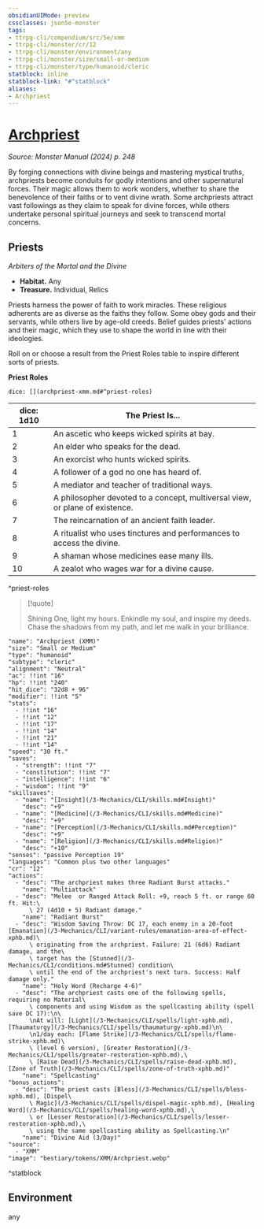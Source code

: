 ```yaml
---
obsidianUIMode: preview
cssclasses: json5e-monster
tags:
- ttrpg-cli/compendium/src/5e/xmm
- ttrpg-cli/monster/cr/12
- ttrpg-cli/monster/environment/any
- ttrpg-cli/monster/size/small-or-medium
- ttrpg-cli/monster/type/humanoid/cleric
statblock: inline
statblock-link: "#^statblock"
aliases:
- Archpriest
---
```

# [Archpriest](3-Mechanics\CLI\bestiary\humanoid/archpriest-xmm.md)
*Source: Monster Manual (2024) p. 248*  

By forging connections with divine beings and mastering mystical truths, archpriests become conduits for godly intentions and other supernatural forces. Their magic allows them to work wonders, whether to share the benevolence of their faiths or to vent divine wrath. Some archpriests attract vast followings as they claim to speak for divine forces, while others undertake personal spiritual journeys and seek to transcend mortal concerns.

## Priests

*Arbiters of the Mortal and the Divine*

- **Habitat.** Any  
- **Treasure.** Individual, Relics  

Priests harness the power of faith to work miracles. These religious adherents are as diverse as the faiths they follow. Some obey gods and their servants, while others live by age-old creeds. Belief guides priests' actions and their magic, which they use to shape the world in line with their ideologies.

Roll on or choose a result from the Priest Roles table to inspire different sorts of priests.

**Priest Roles**

`dice: [](archpriest-xmm.md#^priest-roles)`

| dice: 1d10 | The Priest Is... |
|------------|------------------|
| 1 | An ascetic who keeps wicked spirits at bay. |
| 2 | An elder who speaks for the dead. |
| 3 | An exorcist who hunts wicked spirits. |
| 4 | A follower of a god no one has heard of. |
| 5 | A mediator and teacher of traditional ways. |
| 6 | A philosopher devoted to a concept, multiversal view, or plane of existence. |
| 7 | The reincarnation of an ancient faith leader. |
| 8 | A ritualist who uses tinctures and performances to access the divine. |
| 9 | A shaman whose medicines ease many ills. |
| 10 | A zealot who wages war for a divine cause. |
^priest-roles

> [!quote]  
> 
> Shining One, light my hours. Enkindle my soul, and inspire my deeds. Chase the shadows from my path, and let me walk in your brilliance.


```statblock
"name": "Archpriest (XMM)"
"size": "Small or Medium"
"type": "humanoid"
"subtype": "cleric"
"alignment": "Neutral"
"ac": !!int "16"
"hp": !!int "240"
"hit_dice": "32d8 + 96"
"modifier": !!int "5"
"stats":
  - !!int "16"
  - !!int "12"
  - !!int "17"
  - !!int "14"
  - !!int "21"
  - !!int "14"
"speed": "30 ft."
"saves":
  - "strength": !!int "7"
  - "constitution": !!int "7"
  - "intelligence": !!int "6"
  - "wisdom": !!int "9"
"skillsaves":
  - "name": "[Insight](/3-Mechanics/CLI/skills.md#Insight)"
    "desc": "+9"
  - "name": "[Medicine](/3-Mechanics/CLI/skills.md#Medicine)"
    "desc": "+9"
  - "name": "[Perception](/3-Mechanics/CLI/skills.md#Perception)"
    "desc": "+9"
  - "name": "[Religion](/3-Mechanics/CLI/skills.md#Religion)"
    "desc": "+10"
"senses": "passive Perception 19"
"languages": "Common plus two other languages"
"cr": "12"
"actions":
  - "desc": "The archpriest makes three Radiant Burst attacks."
    "name": "Multiattack"
  - "desc": "Melee  or Ranged Attack Roll: +9, reach 5 ft. or range 60 ft. Hit:\
      \ 27 (4d10 + 5) Radiant damage."
    "name": "Radiant Burst"
  - "desc": "Wisdom Saving Throw: DC 17, each enemy in a 20-foot [Emanation](/3-Mechanics/CLI/variant-rules/emanation-area-of-effect-xphb.md)\
      \ originating from the archpriest. Failure: 21 (6d6) Radiant damage, and the\
      \ target has the [Stunned](/3-Mechanics/CLI/conditions.md#Stunned) condition\
      \ until the end of the archpriest's next turn. Success: Half damage only."
    "name": "Holy Word (Recharge 4-6)"
  - "desc": "The archpriest casts one of the following spells, requiring no Material\
      \ components and using Wisdom as the spellcasting ability (spell save DC 17):\n\
      \nAt will: [Light](/3-Mechanics/CLI/spells/light-xphb.md), [Thaumaturgy](/3-Mechanics/CLI/spells/thaumaturgy-xphb.md)\n\
      \n1/day each: [Flame Strike](/3-Mechanics/CLI/spells/flame-strike-xphb.md)\
      \ (level 6 version), [Greater Restoration](/3-Mechanics/CLI/spells/greater-restoration-xphb.md),\
      \ [Raise Dead](/3-Mechanics/CLI/spells/raise-dead-xphb.md), [Zone of Truth](/3-Mechanics/CLI/spells/zone-of-truth-xphb.md)"
    "name": "Spellcasting"
"bonus_actions":
  - "desc": "The priest casts [Bless](/3-Mechanics/CLI/spells/bless-xphb.md), [Dispel\
      \ Magic](/3-Mechanics/CLI/spells/dispel-magic-xphb.md), [Healing Word](/3-Mechanics/CLI/spells/healing-word-xphb.md),\
      \ or [Lesser Restoration](/3-Mechanics/CLI/spells/lesser-restoration-xphb.md),\
      \ using the same spellcasting ability as Spellcasting.\n"
    "name": "Divine Aid (3/Day)"
"source":
  - "XMM"
"image": "bestiary/tokens/XMM/Archpriest.webp"
```
^statblock

## Environment

any
